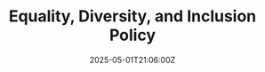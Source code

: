 ---
title: Equality, Diversity, and Inclusion Policy
linkTitle: Equality, Diversity, and Inclusion Policy
date: '2025-05-01T21:06:00Z'
weight: 1
description: Green Orbit Digital Ltd is committed to equality, diversity, and inclusion,
  fostering a respectful workplace culture, providing equal opportunities, and supporting
  diverse career paths through mentorship and transparent recruitment practices. Continuous
  learning and feedback are emphasized to ensure an inclusive environment for all
  staff members.
draft: false
ref: equality-diversity-and-inclusion-policy
---